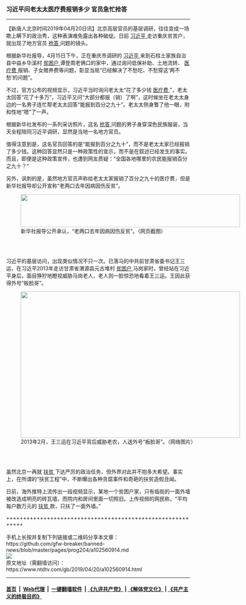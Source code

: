 ### 习近平问老太太医疗费报销多少 官员急忙抢答
------------------------

<div class="post_content" itemprop="articleBody">
 <p>
  【新唐人北京时间2019年04月20日讯】北京高层官员的基层调研，往往变成一场欺上瞒下的政治秀，这种表演难免露出各种破绽。日前
  <a href="https://www.ntdtv.com/gb/习近平.htm">
   习近平
  </a>
  走访重庆贫苦户，就出现了地方官员
  <a href="https://www.ntdtv.com/gb/抢答.htm">
   抢答
  </a>
  问题的镜头。
 </p>
 <p>
  根据新华社报导，4月15日下午，正在重庆市调研的
  <a href="https://www.ntdtv.com/gb/习近平.htm">
   习近平
  </a>
  来到石柱土家族自治县中益乡华溪村
  <a href="https://www.ntdtv.com/gb/贫困户.htm">
   贫困户
  </a>
  谭登周老俩口的家中，通过询问低保补助、土地流转、
  <a href="https://www.ntdtv.com/gb/医疗费.htm">
   医疗费
  </a>
  报销、子女赡养费等问题，彰显当局“已经解决了不愁吃、不愁穿这‘两不愁’的问题”。
 </p>
 <p>
  不过，官方公布的视频显示，习近平当时询问老太太“花了多少钱
  <a href="https://www.ntdtv.com/gb/医疗费.htm">
   医疗费
  </a>
  ”，老太太回答“花了十多万”，习近平又问“大部分都报（销）了啊”，这时候坐在老太太身边的一名男子连忙帮老太太回答“能报到百分之九十”。老太太侧身瞥了他一眼，附和性地“嗯”了一声。
 </p>
 <p>
  根据新华社发布的一系列采访照片，这名
  <a href="https://www.ntdtv.com/gb/抢答.htm">
   抢答
  </a>
  问题的男子身穿深色民族服装，当天全程陪同习近平调研，显然是当地一名地方官员。
 </p>
 <p>
  值得注意到是，这名官员回答的是“能报到百分之九十”，而不是老太太家已经报销了多少钱。这种回答显然只是一种政策性的宣示，而不是在叙述已经发生的事实。而且，即便是这种政策宣传，也遭到网友质疑：“全国各地哪里的农民能报销百分之九十？”
 </p>
 <p>
  另外，讽刺的是，虽然地方官员声称给老太太家报销了百分之九十的医疗费，但是新华社报导却公开宣称“老两口去年因病因伤反贫”。
 </p>
 <figure class="wp-caption aligncenter" id="attachment_102560921" style="width: 600px">
  <img alt="" class="size-medium wp-image-102560921" height="90" src="https://www.ntdtv.com/assets/uploads/2019/04/a0cb54dd46e2af428412df4eb2c2fe4c-600x90.jpg" width="600">
   <br/><figcaption class="wp-caption-text">
    新华社报导公开承认，“老两口去年因病因伤反贫”。（网页截图）
   </figcaption><br/>
  </img>
 </figure><br/>
 <p>
  习近平的基层访问，出现类似情况不只一次。已落马的中共前甘肃省委书记王三运，在习近平2013年走访甘肃省渭源县元古堆村
  <a href="https://www.ntdtv.com/gb/贫困户.htm">
   贫困户
  </a>
  马岗家时，曾经站在习近平身后，面目狰狞地瞪视威胁马岗老人，老人则一脸惊恐地看着王三运。王因此获得外号“板脸哥”。
 </p>
 <figure class="wp-caption aligncenter" id="attachment_102560920" style="width: 600px">
  <img alt="" class="size-medium wp-image-102560920" height="400" src="https://www.ntdtv.com/assets/uploads/2019/04/p8975011a690493764-600x400-1-600x400.jpg" width="600">
   <br/><figcaption class="wp-caption-text">
    2013年2月，王三运在习近平背后威胁老农，人送外号“板脸哥”。（网络图片）
   </figcaption><br/>
  </img>
 </figure><br/>
 <p>
  虽然北京一再就
  <a href="https://www.ntdtv.com/gb/扶贫.htm">
   扶贫
  </a>
  下达严厉的政治任务，但外界对此并不抱多大希望。事实上，在所谓的“扶贫工程”中，不断曝出各种贪腐事件和奇葩的扶贫造假丑闻。
 </p>
 <p>
  日前，海外推特上流传出一段视频显示，某地一个贫困户家，只有临街的一面外墙被改造成明亮的砖瓦墙，而院内和房间里面一切照旧。上传视频的网民称，“平均每户数万元的
  <a href="https://www.ntdtv.com/gb/扶贫.htm">
   扶贫
  </a>
  款，只扶了一面外墙。”
 </p>
</div>
+++++++++++++++++++++++++++++++++++++++++++++++++++++++++++<br/><br/>
手机上长按并复制下列链接或二维码分享本文章：<br/>
https://github.com/gfw-breaker/banned-news/blob/master/pages/prog204/a102560914.md <br/>
<a href='https://github.com/gfw-breaker/banned-news/blob/master/pages/prog204/a102560914.md'><img src='https://github.com/gfw-breaker/banned-news/blob/master/pages/prog204/a102560914.md.png'/></a> <br/>
原文地址（需翻墙访问）：https://www.ntdtv.com/gb/2019/04/20/a102560914.html


------------------------
#### [首页](https://github.com/gfw-breaker/banned-news/blob/master/README.md) &nbsp;|&nbsp; [Web代理](https://github.com/labour-camp/helloworld) &nbsp;|&nbsp; [一键翻墙软件](https://github.com/gfw-breaker/nogfw/blob/master/README.md) &nbsp;| [《九评共产党》](https://github.com/gfw-breaker/9ping.md/blob/master/README.md#九评之一评共产党是什么) | [《解体党文化》](https://github.com/gfw-breaker/jtdwh.md/blob/master/README.md) | [《共产主义的终极目的》](https://github.com/gfw-breaker/gczydzjmd.md/blob/master/README.md)

